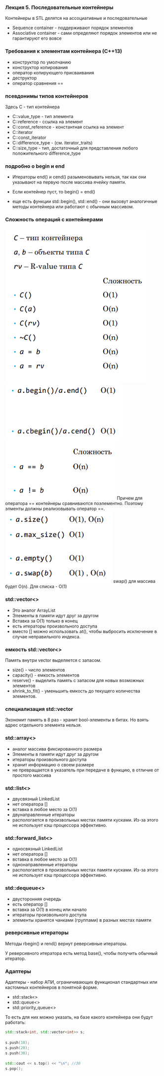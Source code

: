 ### Лекция 5. Последовательные контейнеры
Контейнеры в STL делятся на ассоциативные и последовательные
- Sequence container - поддерживают порядок элементов
- Associative container - сами определяют порядок элементов или не гарантируют его вовсе

### Требования к элементам контейнера (С++13)
- конструктор по умолчанию
- конструктор копирования
- оператор копирующего присваивания
- деструктор
- оператор сравнения ==

### псевдонимы типов контейнеров
Здесь С - тип контейнера
- C::value_type - тип элемента
- С::reference - ссылка на элемент
- C::const_reference - константная ссылка на элемент
- C::iterator 
- C::const_iterator
- C::difference_type - (см. iterator_traits)
- C::size_type - тип, достаточный для представления любого положительного difference_type

### подробно о begin и end
- Итераторы end() и cend() разыменовывать нельзя, так как они указывают на первую после массива ячейку памяти.

- Если контейнер пуст, то begin() = end()

- еще есть функции std::begin(), std::end() - они вызовут аналогичные методы контейнера или работают с обычным массивом.

### Сложность операций с контейнерами
![alt text](images/img1.png)
![alt text](images/img2.png)
![alt text](images/img3.png)
Причем для оператора == контейнеры сравниваются поэлементно. Поэтому элменты должны реализовывать оператор ==.
![alt text](images/img4.png)
swap() для массива будет O(n). Для списка - O(1)

### std::vector<>
- Это аналог ArrayList
- Элементы в памяти идут друг за другом
- Вставка за О(1) только в конец
- есть итераторы произвольного доступа
- вместо [] можно использовать at(), чтобы выбросить исключение в случае неправильного индекса.
### емкость std::vector<>
Память внутри vector выделяется с запасом.
- size() - число элементов
- capacity() - емкость элементов
- reserve() - выделить память с запасом для новых возможных элементов
- shrink_to_fit() - уменьшить емкость до текущего количества элементов.
### специализация std::vector<bool>
Экономит память в 8 раз - хранит bool-элементы в битах. Но взять адрес отдельного элемента нельзя.

### std::array<>
- аналог массива фиксированного размера
- Элементы в памяти идут друг за другом
- итераторы произвольного доступа
- хранит информацию о своем размере
- не превращается в указатель при передаче в функцию, в отличие от простого массива

### std::list<>
- двусвязный LinkedList
- нет оператора []
- вставка в любое место за О(1)
- двунаправленные итераторы
- распологается в произвольных местах памяти кусками. Из-за этого не использует кэш процессора эффективно.

### std::forward_list<>
- односвязный LinkedList
- нет оператора []
- вставка в любое место за О(1)
- однонаправленные итераторы
- распологается в произвольных местах памяти кусками. Из-за этого не использует кэш процессора эффективно.

### std::dequeue<>
- двусторонняя очередь
- есть оператор []
- вставка за О(1) в конец или начало
- итераторы произвольного доступа
- элементы хранятся чанками (группами) в разных местах памяти

### реверсивные итераторы
Методы rbegin() и rend() вернут реверсивные итераторы.

У реверсивного итератора есть метод base(), чтобы получить обычный итератор.

### Адаптеры
Адаптеры - набор АПИ, ограничивающих функционал стандартных или кастомных контейнеров в понятной форме.
- std::stack<>
- std::queue<>
- std::priority_queue<>

То есть для них можно указать, на базе какого контейнера они будут работать:
```c++
std::stack<int, std::vector<int>> s;

s.push(10);
s.push(20);
s.push(30);

std::cout << s.top() << "\n"; //30
s.pop();
```
